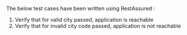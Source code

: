 The below test cases have been written using RestAssured :
1. Verify that for valid city passed, application is reachable
2. Verify that for invalid city code passed, application is not reachable
